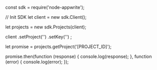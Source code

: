 const sdk = require('node-appwrite');

// Init SDK
let client = new sdk.Client();

let projects = new sdk.Projects(client);

client
    .setProject('')
    .setKey('')
;

let promise = projects.getProject('[PROJECT_ID]');

promise.then(function (response) {
    console.log(response);
}, function (error) {
    console.log(error);
});
